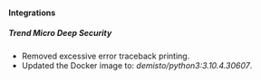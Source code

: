 
#### Integrations
##### Trend Micro Deep Security
- Removed excessive error traceback printing.
- Updated the Docker image to: *demisto/python3:3.10.4.30607*.
